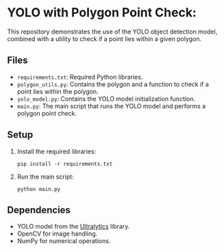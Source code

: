 # YOLO with Polygon Point Check:

This repository demonstrates the use of the YOLO object detection model, combined with a utility to check if a point lies within a given polygon.

## Files

- `requirements.txt`: Required Python libraries.
- `polygon_utils.py`: Contains the polygon and a function to check if a point lies within the polygon.
- `yolo_model.py`: Contains the YOLO model initialization function.
- `main.py`: The main script that runs the YOLO model and performs a polygon point check.

## Setup

1. Install the required libraries:
    ```
    pip install -r requirements.txt
    ```

2. Run the main script:
    ```
    python main.py
    ```

## Dependencies

- YOLO model from the [Ultralytics](https://github.com/ultralytics/ultralytics) library.
- OpenCV for image handling.
- NumPy for numerical operations.
